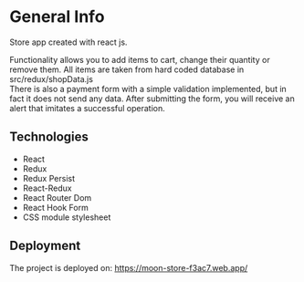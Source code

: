 # General Info

Store app created with react js.

Functionality allows you to add items to cart, change their quantity or remove them. All items are taken from hard coded database in src/redux/shopData.js\
There is also a payment form with a simple validation implemented, but in fact it does not send any data. After submitting the form, you will receive an alert that imitates a successful operation.

## Technologies

- React
- Redux
- Redux Persist
- React-Redux
- React Router Dom
- React Hook Form
- CSS module stylesheet

## Deployment

The project is deployed on:
https://moon-store-f3ac7.web.app/
